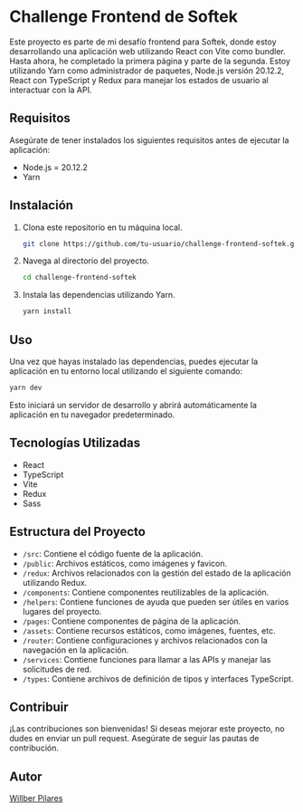 # Challenge Frontend de Softek

Este proyecto es parte de mi desafío frontend para Softek, donde estoy desarrollando una aplicación web utilizando React con Vite como bundler. Hasta ahora, he completado la primera página y parte de la segunda. Estoy utilizando Yarn como administrador de paquetes, Node.js versión 20.12.2, React con TypeScript y Redux para manejar los estados de usuario al interactuar con la API.

## Requisitos

Asegúrate de tener instalados los siguientes requisitos antes de ejecutar la aplicación:

- Node.js = 20.12.2
- Yarn

## Instalación

1. Clona este repositorio en tu máquina local.

   ```bash
   git clone https://github.com/tu-usuario/challenge-frontend-softek.git
   ```

2. Navega al directorio del proyecto.

   ```bash
   cd challenge-frontend-softek
   ```

3. Instala las dependencias utilizando Yarn.
   ```bash
   yarn install
   ```

## Uso

Una vez que hayas instalado las dependencias, puedes ejecutar la aplicación en tu entorno local utilizando el siguiente comando:

```bash
yarn dev
```

Esto iniciará un servidor de desarrollo y abrirá automáticamente la aplicación en tu navegador predeterminado.

## Tecnologías Utilizadas

- React
- TypeScript
- Vite
- Redux
- Sass

## Estructura del Proyecto

- `/src`: Contiene el código fuente de la aplicación.
- `/public`: Archivos estáticos, como imágenes y favicon.
- `/redux`: Archivos relacionados con la gestión del estado de la aplicación utilizando Redux.
- `/components`: Contiene componentes reutilizables de la aplicación.
- `/helpers`: Contiene funciones de ayuda que pueden ser útiles en varios lugares del proyecto.
- `/pages`: Contiene componentes de página de la aplicación.
- `/assets`: Contiene recursos estáticos, como imágenes, fuentes, etc.
- `/router`: Contiene configuraciones y archivos relacionados con la navegación en la aplicación.
- `/services`: Contiene funciones para llamar a las APIs y manejar las solicitudes de red.
- `/types`: Contiene archivos de definición de tipos y interfaces TypeScript.

## Contribuir

¡Las contribuciones son bienvenidas! Si deseas mejorar este proyecto, no dudes en enviar un pull request. Asegúrate de seguir las pautas de contribución.

## Autor

[Willber Pilares](https://github.com/wpilares)
